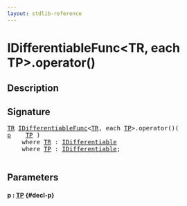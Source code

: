 ```yaml
---
layout: stdlib-reference
---
```


# IDifferentiableFunc\<TR, each TP\>\.operator\(\)

## Description





## Signature 

<pre>
<a href="/stdlib-reference/interfaces/IDifferentiableFunc/index#typeparam-TR" class="code_type">TR</a> <a href="/stdlib-reference/interfaces/IDifferentiableFunc/index" class="code_type">IDifferentiableFunc</a>&lt;<a href="/stdlib-reference/interfaces/IDifferentiableFunc/index#typeparam-TR" class="code_type">TR</a>, each <a href="/stdlib-reference/interfaces/IDifferentiableFunc/index#typeparam-TP" class="code_type">TP</a>&gt;.operator()(
<a href="/stdlib-reference/interfaces/IDifferentiableFunc/operatorx28x29#decl-p" class="code_param">p</a>    <a href="/stdlib-reference/interfaces/IDifferentiableFunc/index#typeparam-TP" class="code_type">TP</a> )
    <span class='code_keyword'>where</span> <a href="/stdlib-reference/interfaces/IDifferentiableFunc/index#typeparam-TR" class="code_type">TR</a> : <a href="/stdlib-reference/interfaces/IDifferentiable/index" class="code_type">IDifferentiable</a>
    <span class='code_keyword'>where</span> <a href="/stdlib-reference/interfaces/IDifferentiableFunc/index#typeparam-TP" class="code_type">TP</a> : <a href="/stdlib-reference/interfaces/IDifferentiable/index" class="code_type">IDifferentiable</a>;

</pre>

## Parameters

#### p  : [TP](/stdlib-reference/interfaces/IDifferentiableFunc/index#typeparam-TP) {#decl-p}

